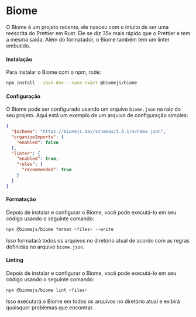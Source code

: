 # Biome

O Biome é um projeto recente, ele nasceu com o intuito de ser uma reescrita do Prettier em Rust. Ele se diz 35x mais rápido que o Prettier e tem a mesma saída. Além do formatador, o Biome também tem um linter embutido.

#### Instalação

Para instalar o Biome com o npm, rode:

```bash
npm install --save-dev --save-exact @biomejs/biome
```

#### Configuração

O Biome pode ser configurado usando um arquivo `biome.json` na raiz do seu projeto. Aqui está um exemplo de um arquivo de configuração simples:

```json
{
  "$schema": "https://biomejs.dev/schemas/1.6.1/schema.json",
  "organizeImports": {
    "enabled": false
  },
  "linter": {
    "enabled": true,
    "rules": {
      "recommended": true
    }
  }
}
```

#### Formatação

Depois de instalar e configurar o Biome, você pode executá-lo em seu código usando o seguinte comando:

```bash
npx @biomejs/biome format <files> --write
```

Isso formatará todos os arquivos no diretório atual de acordo com as regras definidas no arquivo `biome.json`.

#### Linting

Depois de instalar e configurar o Biome, você pode executá-lo em seu código usando o seguinte comando:

```bash
npx @biomejs/biome lint <files>
```

Isso executará o Biome em todos os arquivos no diretório atual e exibirá quaisquer problemas que encontrar.

